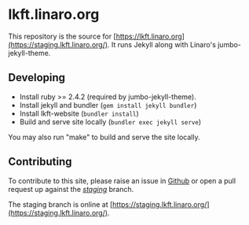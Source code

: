 # lkft.linaro.org

This repository is the source for
[https://lkft.linaro.org](https://staging.lkft.linaro.org/). It runs Jekyll
along with Linaro's jumbo-jekyll-theme.

## Developing

* Install ruby >= 2.4.2 (required by jumbo-jekyll-theme).
* Install jekyll and bundler (`gem install jekyll bundler`)
* Install lkft-website (`bundler install`)
* Build and serve site locally (`bundler exec jekyll serve`)

You may also run "make" to build and serve the site locally.

## Contributing

To contribute to this site, please raise an issue in
[Github](https://github.com/linaro/lkft-website/issues) or open a pull request
up against the *[staging](https://github.com/Linaro/lkft-website/tree/staging)*
branch.

The staging branch is online at
[https://staging.lkft.linaro.org/](https://staging.lkft.linaro.org/).

